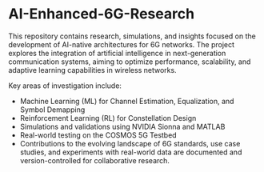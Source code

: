 # AI-Enhanced-6G-Research
This repository contains research, simulations, and insights focused on the development of AI-native architectures for 6G networks. The project explores the integration of artificial intelligence in next-generation communication systems, aiming to optimize performance, scalability, and adaptive learning capabilities in wireless networks.

Key areas of investigation include:

- Machine Learning (ML) for Channel Estimation, Equalization, and Symbol Demapping
- Reinforcement Learning (RL) for Constellation Design
- Simulations and validations using NVIDIA Sionna and MATLAB
- Real-world testing on the COSMOS 5G Testbed
- Contributions to the evolving landscape of 6G standards, use case studies, and experiments with real-world data are documented and version-controlled for collaborative research.


